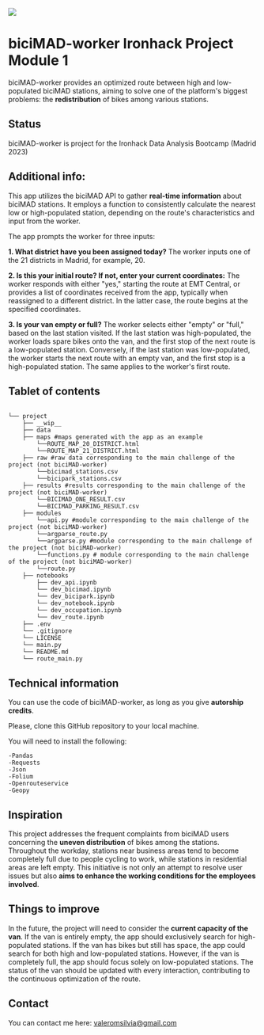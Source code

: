 <p align="left"><img src="https://cdn-images-1.medium.com/max/184/1*2GDcaeYIx_bQAZLxWM4PsQ@2x.png"></p>

# __biciMAD-worker Ironhack Project Module 1__

biciMAD-worker provides an optimized route between high and low-populated biciMAD stations, aiming to solve one of the platform's biggest problems: the **redistribution** of bikes among various stations.

## **Status**

biciMAD-worker is project for the Ironhack Data Analysis Bootcamp (Madrid 2023)

## **Additional info:**

This app utilizes the biciMAD API to gather **real-time information** about biciMAD stations. It employs a function to consistently calculate the nearest low or high-populated station, depending on the route's characteristics and input from the worker.

The app prompts the worker for three inputs:

**1. What district have you been assigned today?** The worker inputs one of the 21 districts in Madrid, for example, 20.

**2. Is this your initial route? If not, enter your current coordinates:** The worker responds with either "yes," starting the route at EMT Central, or provides a list of coordinates received from the app, typically when reassigned to a different district. In the latter case, the route begins at the specified coordinates.

**3. Is your van empty or full?** The worker selects either "empty" or "full," based on the last station visited. If the last station was high-populated, the worker loads spare bikes onto the van, and the first stop of the next route is a low-populated station. Conversely, if the last station was low-populated, the worker starts the next route with an empty van, and the first stop is a high-populated station. The same applies to the worker's first route.

## **Tablet of contents**

```

└── project
    ├── __wip__
    ├── data
    ├── maps #maps generated with the app as an example
        └──ROUTE_MAP_20_DISTRICT.html
        └──ROUTE_MAP_21_DISTRICT.html
    ├── raw #raw data corresponding to the main challenge of the project (not biciMAD-worker)
        └──bicimad_stations.csv
        └──bicipark_stations.csv
    ├── results #results corresponding to the main challenge of the project (not biciMAD-worker)
        └──BICIMAD_ONE_RESULT.csv
        └──BICIMAD_PARKING_RESULT.csv
    ├── modules
        └──api.py #module corresponding to the main challenge of the project (not biciMAD-worker)
        └──argparse_route.py
        └──argparse.py #module corresponding to the main challenge of the project (not biciMAD-worker)
        └──functions.py # module corresponding to the main challenge of the project (not biciMAD-worker)
        └──route.py
    ├── notebooks
        ├── dev_api.ipynb
        └── dev_bicimad.ipynb
        └── dev_bicipark.ipynb
        └── dev_notebook.ipynb
        └── dev_occupation.ipynb
        └── dev_route.ipynb
    ├── .env 
    └── .gitignore
    └── LICENSE
    └── main.py
    └── README.md
    └── route_main.py

```
## **Technical information**

You can use the code of biciMAD-worker, as long as you give **autorship credits**. 

Please, clone this GitHub repository to your local machine.

You will need to install the following:

    -Pandas
    -Requests
    -Json
    -Folium
    -Openrouteservice
    -Geopy

## **Inspiration**

This project addresses the frequent complaints from biciMAD users concerning the **uneven distribution** of bikes among the stations. Throughout the workday, stations near business areas tend to become completely full due to people cycling to work, while stations in residential areas are left empty. This initiative is not only an attempt to resolve user issues but also **aims to enhance the working conditions for the employees involved**.

## **Things to improve**

In the future, the project will need to consider the **current capacity of the van**. If the van is entirely empty, the app should exclusively search for high-populated stations. If the van has bikes but still has space, the app could search for both high and low-populated stations. However, if the van is completely full, the app should focus solely on low-populated stations. The status of the van should be updated with every interaction, contributing to the continuous optimization of the route.

## **Contact**

You can contact me here: valeromsilvia@gmail.com














 


 

